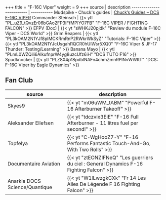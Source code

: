 +++
title = "F-16C Viper"
weight = 9
+++
source                    | description
------------------------- | -----------
Mudspike - Chuck's guides | [Chuck’s Guides – DCS F-16C VIPER](https://www.mudspike.com/chucks-guides-dcs-f-16c-viper/)
Commander Steinsch        | {{< ytl "PL_uZ9_tQvzEr06bGAo2FP3iFfMPIYO7FB" "F-16C VIPER / FIGHTING FALCON" >}}
EFPV (Doc)                | {{< yt "sWHKJ20pjdk" "Review du module F-16C Viper - DCS World" >}}
Grim Reapers              | {{< ytl "PL3kOAM2N1YJf8pIMCKRmRnP2RWkrWkSyZ" "Tutorials: F-16C Viper" >}}<br />{{< ytl "PL3kOAM2N1YJcUsgahl1QCR0hUlWsr5XQ0" "F-16C Viper & JF-17 Thunder: Testing/Learning" >}}
Banana Mayo               | {{< ytl "PLmL0WZQili6AIkufnprW4yg8uzcUfz6iH" "DCS TUTO F16" >}}
Spudknocker               | {{< ytl "PLZ8X4p18pdblNAFn4chmZmnRPINvWWItT" "DCS: F-16C Viper by Eagle Dynamics" >}}

## Fan Club
source              | description
------------------- | -----------
Skyes9              | {{< yt "m06uWM_tABM" "Powerful F-16 Afterburner Takeoff" >}}
Aleksander Ellefsen | {{< yt "tdczvix3EiE" "F-16 Full Afterburner - 11 litres fuel per second!" >}}
Topfelya            | {{< yt "C-WgHooZ7-Y" "F-16 Performs Fantastic Touch-And-Go, With Two Rolls" >}}
Documentaire Aviation | {{< yt "ztEONZIFNeQ" "Les guerriers du ciel : General Dynamics F-16 Fighting Falcon" >}}
Anarkia DOCS Science/Quantique | {{< yt "W1ILwzgkCXk" "Fr 14 Les Ailes De Légende F 16 Fighting Falcon" >}}
